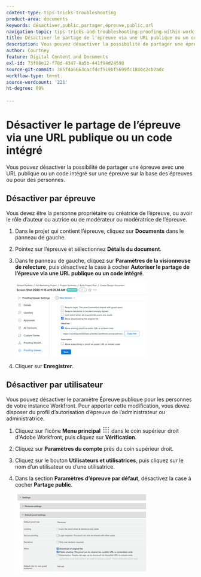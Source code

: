 ```yaml
---
content-type: tips-tricks-troubleshooting
product-area: documents
keywords: désactiver,public,partager,épreuve,public,url
navigation-topic: tips-tricks-and-troubleshooting-proofing-within-workfront
title: Désactiver le partage de l’épreuve via une URL publique ou un code intégré
description: Vous pouvez désactiver la possibilité de partager une épreuve avec une URL publique ou un code intégré sur une épreuve sur la base des épreuves ou pour des personnes.
author: Courtney
feature: Digital Content and Documents
exl-id: 73f08e12-f70d-4347-8a5b-441f94d24590
source-git-commit: 385f4a6663cacfdcf519bf5699fc1840c2cb2adc
workflow-type: tm+mt
source-wordcount: '221'
ht-degree: 89%

---
```


# Désactiver le partage de l’épreuve via une URL publique ou un code intégré

Vous pouvez désactiver la possibilité de partager une épreuve avec une URL publique ou un code intégré sur une épreuve sur la base des épreuves ou pour des personnes.

## Désactiver par épreuve

Vous devez être la personne propriétaire ou créatrice de l’épreuve, ou avoir le rôle d’auteur ou autrice ou de modérateur ou modératrice de l’épreuve.

1. Dans le projet qui contient l’épreuve, cliquez sur **Documents** dans le panneau de gauche.
1. Pointez sur l’épreuve et sélectionnez **Détails du document**.
1. Dans le panneau de gauche, cliquez sur **Paramètres de la visionneuse de relecture**, puis désactivez la case à cocher **Autoriser le partage de l’épreuve via une URL publique ou un code intégré**.

   ![Paramètres de la visionneuse de vérification](assets/proofing-viewer-settings-350x200.png)

1. Cliquer sur **Enregistrer**.

## Désactiver par utilisateur

Vous pouvez désactiver le paramètre Épreuve publique pour les personnes de votre instance Workfront. Pour apporter cette modification, vous devez disposer du profil d’autorisation d’épreuve de l’administrateur ou administratrice.

1. Cliquez sur l&#39;icône **Menu principal** ![icône du menu principal](assets/main-menu-icon.png) dans le coin supérieur droit d&#39;Adobe Workfront, puis cliquez sur **Vérification**.
1. Cliquez sur **Paramètres du compte** près du coin supérieur droit.
1. Cliquez sur le bouton **Utilisateurs et utilisatrices**, puis cliquez sur le nom d’un utilisateur ou d’une utilisatrice.
1. Dans la section **Paramètres d’épreuve par défaut**, désactivez la case à cocher **Partage public**.

   ![ Partage public ](assets/default-proof-settings--public-sharing-350x210.png)
